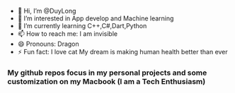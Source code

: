 - 👋 Hi, I’m @DuyLong
- 👀 I’m interested in App develop and Machine learning
- 🌱 I’m currently learning C++,C#,Dart,Python
- 📫 How to reach me: I am invisible
- 😄 Pronouns: Dragon
- ⚡ Fun fact: I love cat
My dream is making human health better than ever
### My github repos focus in my personal projects and some customization on my Macbook (I am a Tech Enthusiasm)
<!---
DuyLongCode/DuyLongCode is a ✨ special ✨ repository because its `README.md` (this file) appears on your GitHub profile.
You can click the Preview link to take a look at your changes.
--->
